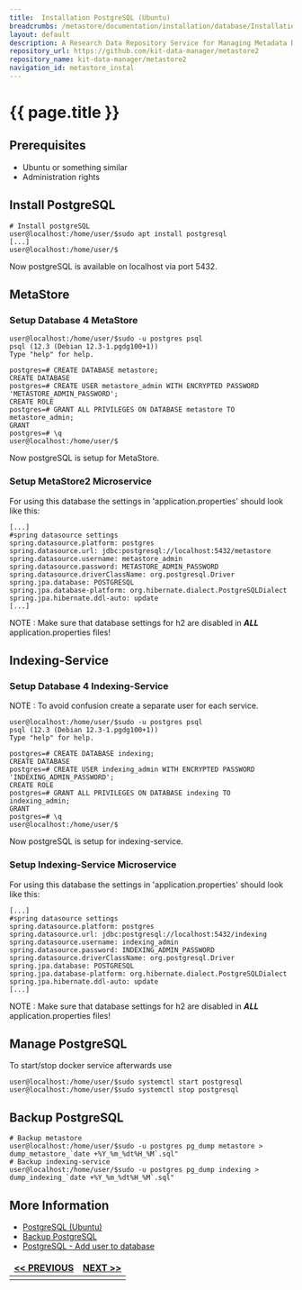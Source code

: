```yaml
---
title:  Installation PostgreSQL (Ubuntu)
breadcrumbs: /metastore/documentation/installation/database/Installation PostgreSQL (Ubuntu)
layout: default
description: A Research Data Repository Service for Managing Metadata Documents based on JSON or XML.
repository_url: https://github.com/kit-data-manager/metastore2
repository_name: kit-data-manager/metastore2
navigation_id: metastore_instal
---
```


# {{ page.title }} 

## Prerequisites
- Ubuntu or something similar
- Administration rights

## Install PostgreSQL
```bash=bash
# Install postgreSQL
user@localhost:/home/user/$sudo apt install postgresql
[...]
user@localhost:/home/user/$
```
Now postgreSQL is available on localhost via port 5432.

## MetaStore
### Setup Database 4 MetaStore
```bash=bash
user@localhost:/home/user/$sudo -u postgres psql
psql (12.3 (Debian 12.3-1.pgdg100+1))
Type "help" for help.

postgres=# CREATE DATABASE metastore;
CREATE DATABASE
postgres=# CREATE USER metastore_admin WITH ENCRYPTED PASSWORD 'METASTORE_ADMIN_PASSWORD';
CREATE ROLE
postgres=# GRANT ALL PRIVILEGES ON DATABASE metastore TO metastore_admin;
GRANT
postgres=# \q
user@localhost:/home/user/$
```
Now postgreSQL is setup for MetaStore.

### Setup MetaStore2 Microservice
For using this database the settings in 'application.properties' should look like this:
```
[...]
#spring datasource settings
spring.datasource.platform: postgres
spring.datasource.url: jdbc:postgresql://localhost:5432/metastore
spring.datasource.username: metastore_admin
spring.datasource.password: METASTORE_ADMIN_PASSWORD
spring.datasource.driverClassName: org.postgresql.Driver
spring.jpa.database: POSTGRESQL
spring.jpa.database-platform: org.hibernate.dialect.PostgreSQLDialect
spring.jpa.hibernate.ddl-auto: update
[...]
```
NOTE
: Make sure that database settings for h2 are disabled in ***ALL*** application.properties files!

## Indexing-Service
### Setup Database 4 Indexing-Service
NOTE
: To avoid confusion create a separate user for each service.

```bash=bash
user@localhost:/home/user/$sudo -u postgres psql
psql (12.3 (Debian 12.3-1.pgdg100+1))
Type "help" for help.

postgres=# CREATE DATABASE indexing;
CREATE DATABASE
postgres=# CREATE USER indexing_admin WITH ENCRYPTED PASSWORD 'INDEXING_ADMIN_PASSWORD';
CREATE ROLE
postgres=# GRANT ALL PRIVILEGES ON DATABASE indexing TO indexing_admin;
GRANT
postgres=# \q
user@localhost:/home/user/$
```
Now postgreSQL is setup for indexing-service.

### Setup Indexing-Service Microservice
For using this database the settings in 'application.properties' should look like this:
```
[...]
#spring datasource settings
spring.datasource.platform: postgres
spring.datasource.url: jdbc:postgresql://localhost:5432/indexing
spring.datasource.username: indexing_admin
spring.datasource.password: INDEXING_ADMIN_PASSWORD
spring.datasource.driverClassName: org.postgresql.Driver
spring.jpa.database: POSTGRESQL
spring.jpa.database-platform: org.hibernate.dialect.PostgreSQLDialect
spring.jpa.hibernate.ddl-auto: update
[...]
```
NOTE
: Make sure that database settings for h2 are disabled in ***ALL*** application.properties files!

## Manage PostgreSQL
To start/stop docker service afterwards use
```bash=bash
user@localhost:/home/user/$sudo systemctl start postgresql
user@localhost:/home/user/$sudo systemctl stop postgresql
```

## Backup PostgreSQL
```bash=bash
# Backup metastore
user@localhost:/home/user/$sudo -u postgres pg_dump metastore > dump_metastore_`date +%Y_%m_%dt%H_%M`.sql"
# Backup indexing-service
user@localhost:/home/user/$sudo -u postgres pg_dump indexing > dump_indexing_`date +%Y_%m_%dt%H_%M`.sql"
```

## More Information

* [PostgreSQL (Ubuntu)](https://ubuntu.com/server/docs/databases-postgresql)
* [Backup PostgreSQL](https://www.postgresql.org/docs/current/backup.html)
* [PostgreSQL - Add user to database](https://medium.com/coding-blocks/creating-user-database-and-adding-access-on-postgresql-8bfcd2f4a91e)

<style>
td, th {
   border: none!important;
}
</style>
| [<< PREVIOUS](index.html)|[NEXT >>](postgres-docker.html)|
|:----|----:|
| | |
